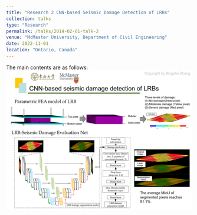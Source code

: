 ```yaml
---
title: "Research 2 CNN-based Seismic Damage Detection of LRBs"
collection: talks
type: "Research"
permalink: /talks/2014-02-01-talk-2
venue: "McMaster University, Department of Civil Engineering"
date: 2022-11-01
location: "Ontario, Canada"
---
```



The main contents are as follows:
![Research_2](/_pages/Research_2.png)
